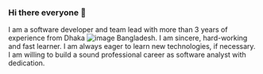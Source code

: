 ### Hi there everyone 👋

<!--
**sadrulhossain/sadrulhossain** is a ✨ _special_ ✨ repository because its `README.md` (this file) appears on your GitHub profile.

Here are some ideas to get you started:

- 🔭 I’m currently working on ...
- 🌱 I’m currently learning ...
- 👯 I’m looking to collaborate on ...
- 🤔 I’m looking for help with ...
- 💬 Ask me about ...
- 📫 How to reach me: ...
- 😄 Pronouns: ...
- ⚡ Fun fact: ...
-->

I am a software developer and team lead with more than 3 years of experience from Dhaka ![image](https://user-images.githubusercontent.com/37948211/208350709-3750e0a5-639f-4542-aa2e-483f2863eb9a.png) Bangladesh. I am sincere, hard-working and fast learner. I am always eager to learn new technologies, if necessary. I am willing to build a sound professional career as software analyst with dedication.
